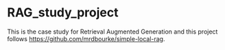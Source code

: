 # RAG_study_project


This is the case study for Retrieval Augmented Generation and this project follows https://github.com/mrdbourke/simple-local-rag.

